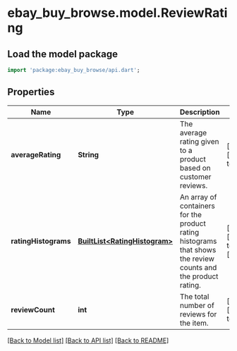 # ebay_buy_browse.model.ReviewRating

## Load the model package
```dart
import 'package:ebay_buy_browse/api.dart';
```

## Properties
Name | Type | Description | Notes
------------ | ------------- | ------------- | -------------
**averageRating** | **String** | The average rating given to a product based on customer reviews. | [optional] [default to null]
**ratingHistograms** | [**BuiltList&lt;RatingHistogram&gt;**](RatingHistogram.md) | An array of containers for the product rating histograms that shows the review counts and the product rating. | [optional] [default to const []]
**reviewCount** | **int** | The total number of reviews for the item. | [optional] [default to null]

[[Back to Model list]](../README.md#documentation-for-models) [[Back to API list]](../README.md#documentation-for-api-endpoints) [[Back to README]](../README.md)


